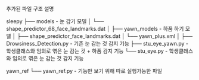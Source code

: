 추가된 파일 구조 설명

sleepy
├── models - 눈 감기 모델
│ └── shape_predictor_68_face_landmarks.dat
│
├── yawn_models - 하품 하기 모델
│ ├── shape_predictor_face_landmarks.dat
│ └── yawn_plus.xml
│
├── Drowsiness_Detection.py - 기존 눈 감는 것 감지 기능
├── stu_eye_yawn.py - 학생클래스와 임의로 엮은 눈 감는 것 + 하품 감지 기능
└── stu_eye.py - 학생클래스와 임의로 엮은 눈 감는 것 감지 기능

yawn_ref
└── yawn_ref.py - 기능만 보기 위해 따로 실행가능한 파일
